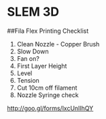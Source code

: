 # SLEM 3D

##Fila Flex Printing Checklist

1. Clean Nozzle - Copper Brush
2. Slow Down
3. Fan on?
4. First Layer Height
5. Level
6. Tension
7. Cut 10cm off filament
8. Nozzle Syringe check

http://goo.gl/forms/lxcUnIIhQY
